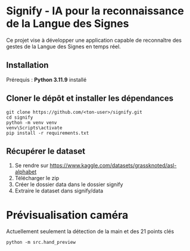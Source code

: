 # Signify - IA pour la reconnaissance de la Langue des Signes

Ce projet vise à développer une application capable de reconnaître des gestes de la Langue des Signes en temps réel.


## Installation
Prérequis : **Python 3.11.9** installé  

## Cloner le dépôt et installer les dépendances
```
git clone https://github.com/<ton-user>/signify.git
cd signify
python -m venv venv
venv\Scripts\activate
pip install -r requirements.txt
```

## Récupérer le dataset
1. Se rendre sur https://www.kaggle.com/datasets/grassknoted/asl-alphabet
2. Télécharger le zip
3. Créer le dossier data dans le dossier signify
4. Extraire le dataset dans signify/data 

# Prévisualisation caméra
Actuellement seulement la détection de la main et des 21 points clés
```
python -m src.hand_preview
```

